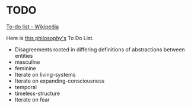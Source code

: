 # TODO

<a href="https://en.wikipedia.org/wiki/Wikipedia:To-do_list" target="_blank">To-do list - Wikipedia</a>

Here is [this philosophy's](./this-philosophy.md) To Do List.

* Disagreements rooted in differing definitions of abstractions between entities
* masculine
* feminine
* Iterate on living-systems
* Iterate on expanding-consciousness
* temporal
* timeless-structure
* Iterate on fear
